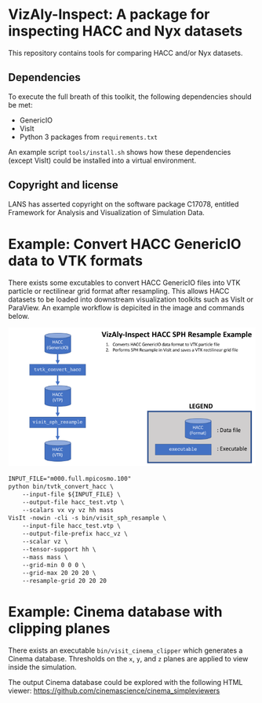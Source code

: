 # VizAly-Inspect: A package for inspecting HACC and Nyx datasets

This repository contains tools for comparing HACC and/or Nyx datasets.

## Dependencies

To execute the full breath of this toolkit, the following dependencies should be met:
  * GenericIO
  * VisIt
  * Python 3 packages from ``requirements.txt``

An example script ``tools/install.sh`` shows how these dependencies (except VisIt) could be installed into a virtual environment.

## Copyright and license
LANS has asserted copyright on the software package C17078, entitled Framework for Analysis and Visualization of Simulation Data.

# Example: Convert HACC GenericIO data to VTK formats

There exists some excutables to convert HACC GenericIO files into VTK particle or rectilinear grid format after resampling.
This allows HACC datasets to be loaded into downstream visualization toolkits such as VisIt or ParaView.
An example workflow is depicited in the image and commands below.

![workflow_convert](docs/workflow_convert.png)
```
INPUT_FILE="m000.full.mpicosmo.100"
python bin/tvtk_convert_hacc \
    --input-file ${INPUT_FILE} \
    --output-file hacc_test.vtp \
    --scalars vx vy vz hh mass
VisIt -nowin -cli -s bin/visit_sph_resample \
    --input-file hacc_test.vtp \
    --output-file-prefix hacc_vz \
    --scalar vz \
    --tensor-support hh \
    --mass mass \
    --grid-min 0 0 0 \
    --grid-max 20 20 20 \
    --resample-grid 20 20 20
```

# Example: Cinema database with clipping planes

There exists an executable ``bin/visit_cinema_clipper`` which generates a Cinema database.
Thresholds on the ``x``, ``y``, and ``z`` planes are applied to view inside the simulation.

The output Cinema database could be explored with the following HTML viewer: https://github.com/cinemascience/cinema_simpleviewers
